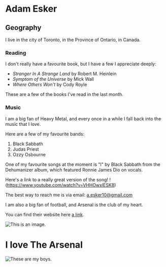 # Adam Esker

## Geography

I live in the city of Toronto, in the Province of Ontario, in Canada. 

### Reading

I don't really have a favourite book, but I have a few I appreciate deeply:

- *Stranger In A Strange Land* by Robert M. Heinlein
- *Symptom of the Universe* by Mick Wall
- *Where Others Won't* by Cody Royle

These are a few of the books I've read in the last month.

### Music

I am a big fan of Heavy Metal, and every once in a while I fall back into the music that I love. 

Here are a few of my favourite bands:

1. Black Sabbath
2. Judas Priest
3. Ozzy Osbourne

One of my favourite songs at the moment is "I" by Black Sabbath from the Dehumanizer album, which featured Ronnie James Dio on vocals.

Here's a link to a really great version of the song! !(https://www.youtube.com/watch?v=VHHOwxlESK8)

The best way to reach me is via email: a.esker10@gmail.com

I am also a big fan of football, and Arsenal is the club of my heart.

You can find their website here [a link](https://arsenal.com/).

![This is an image.](https://www.arsenal.com/sites/default/files/styles/large_16x9/public/images/arsenal_crest.jpg?itok=rHw_FYR2)

# I love The Arsenal

![These are my boys.](https://images.performgroup.com/di/library/GOAL/b9/db/laurent-koscielny-arsenal-chelsea-epl-01192019_zicyxqbps7zd1wbi4t8n6j0wa.jpg?t=1736533160)



